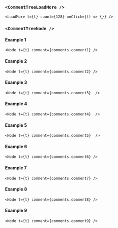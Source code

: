 ### `<CommentTreeLoadMore />`

```react|noSource
<LoadMore t={t} count={128} onClick={() => {}} />
```

### `<CommentTreeNode />`

#### Example 1

```react|noSource
<Node t={t} comment={comments.comment1} />
```

#### Example 2

```react|noSource
<Node t={t} comment={comments.comment2} />
```

#### Example 3

```react|noSource
<Node t={t} comment={comments.comment3}  />
```

#### Example 4

```react|noSource
<Node t={t} comment={comments.comment4}  />
```

#### Example 5

```react|noSource
<Node t={t} comment={comments.comment5}  />
```

#### Example 6

```react|noSource
<Node t={t} comment={comments.comment6} />
```

#### Example 7

```react|noSource
<Node t={t} comment={comments.comment7} />
```

#### Example 8

```react|noSource
<Node t={t} comment={comments.comment8} />
```

#### Example 9

```react|noSource
<Node t={t} comment={comments.comment9} />
```
